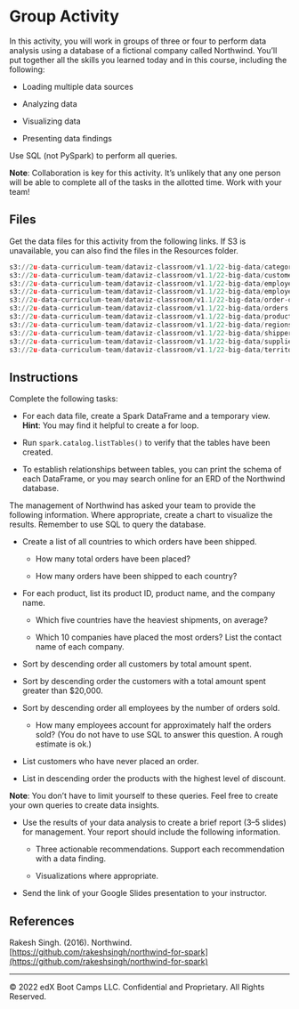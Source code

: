 # Group Activity

In this activity, you will work in groups of three or four to perform data analysis using a database of a fictional company called Northwind. You’ll put together all the skills you learned today and in this course, including the following:

* Loading multiple data sources

* Analyzing data

* Visualizing data

* Presenting data findings

Use SQL (not PySpark) to perform all queries.

**Note**: Collaboration is key for this activity. It’s unlikely that any one person will be able to complete all of the tasks in the allotted time. Work with your team!

## Files

Get the data files for this activity from the following links. If S3 is unavailable, you can also find the files in the Resources folder.

  ```python
  s3://2u-data-curriculum-team/dataviz-classroom/v1.1/22-big-data/categories.csv
  s3://2u-data-curriculum-team/dataviz-classroom/v1.1/22-big-data/customers.csv
  s3://2u-data-curriculum-team/dataviz-classroom/v1.1/22-big-data/employee-territories.csv
  s3://2u-data-curriculum-team/dataviz-classroom/v1.1/22-big-data/employees.csv
  s3://2u-data-curriculum-team/dataviz-classroom/v1.1/22-big-data/order-details.csv
  s3://2u-data-curriculum-team/dataviz-classroom/v1.1/22-big-data/orders.csv
  s3://2u-data-curriculum-team/dataviz-classroom/v1.1/22-big-data/products.csv
  s3://2u-data-curriculum-team/dataviz-classroom/v1.1/22-big-data/regions.csv
  s3://2u-data-curriculum-team/dataviz-classroom/v1.1/22-big-data/shippers.csv
  s3://2u-data-curriculum-team/dataviz-classroom/v1.1/22-big-data/suppliers.csv
  s3://2u-data-curriculum-team/dataviz-classroom/v1.1/22-big-data/territories.csv
  ```
## Instructions

Complete the following tasks:

* For each data file, create a Spark DataFrame and a temporary view. **Hint**: You may find it helpful to create a for loop.

* Run `spark.catalog.listTables()` to verify that the tables have been created.

* To establish relationships between tables, you can print the schema of each DataFrame, or you may search online for an ERD of the Northwind database.

The management of Northwind has asked your team to provide the following information. Where appropriate, create a chart to visualize the results. Remember to use SQL to query the database.

* Create a list of all countries to which orders have been shipped.

  * How many total orders have been placed?

  * How many orders have been shipped to each country?

* For each product, list its product ID, product name, and the company name.

  * Which five countries have the heaviest shipments, on average?

  * Which 10 companies have placed the most orders? List the contact name of each company.

* Sort by descending order all customers by total amount spent.

* Sort by descending order the customers with a total amount spent greater than $20,000.

* Sort by descending order all employees by the number of orders sold.

  * How many employees account for approximately half the orders sold? (You do not have to use SQL to answer this question. A rough estimate is ok.)

* List customers who have never placed an order.

* List in descending order the products with the highest level of discount.

**Note**: You don’t have to limit yourself to these queries. Feel free to create your own queries to create data insights.

* Use the results of your data analysis to create a brief report (3–5 slides) for management. Your report should include the following information.

  * Three actionable recommendations. Support each recommendation with a data finding.

  * Visualizations where appropriate.

* Send the link of your Google Slides presentation to your instructor.

## References

Rakesh Singh. (2016). Northwind. [https://github.com/rakeshsingh/northwind-for-spark](https://github.com/rakeshsingh/northwind-for-spark)

---

© 2022 edX Boot Camps LLC. Confidential and Proprietary. All Rights Reserved.
